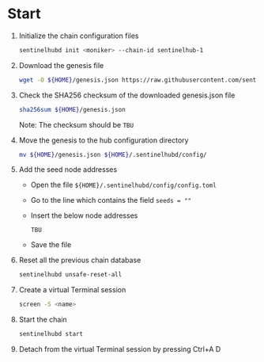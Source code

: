 # Start

1. Initialize the chain configuration files

    ``` sh
    sentinelhubd init <moniker> --chain-id sentinelhub-1
    ```

2. Download the genesis file

    ``` sh
    wget -O ${HOME}/genesis.json https://raw.githubusercontent.com/sentinel-official/launch/sentinelhub-1/sentinelhub-1/genesis.json
    ```

3. Check the SHA256 checksum of the downloaded genesis.json file

    ``` sh
    sha256sum ${HOME}/genesis.json
    ```

    Note: The checksum should be `TBU`

4. Move the genesis to the hub configuration directory

    ``` sh
    mv ${HOME}/genesis.json ${HOME}/.sentinelhubd/config/
    ```

5. Add the seed node addresses

    * Open the file `${HOME}/.sentinelhubd/config/config.toml`
    * Go to the line which contains the field `seeds = ""`
    * Insert the below node addresses

        ``` text
        TBU
        ```

    * Save the file

6. Reset all the previous chain database

    ``` sh
    sentinelhubd unsafe-reset-all
    ```

7. Create a virtual Terminal session

    ``` sh
    screen -S <name>
    ```

8. Start the chain

    ``` sh
    sentinelhubd start
    ```

9. Detach from the virtual Terminal session by pressing Ctrl+A D
